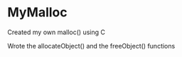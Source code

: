 MyMalloc
============

Created my own malloc() using C

Wrote the allocateObject() and the freeObject() functions
